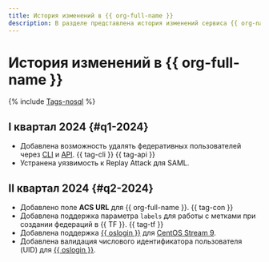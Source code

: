```yaml
---
title: История изменений в {{ org-full-name }}
description: В разделе представлена история изменений сервиса {{ org-name }}.
---
```


# История изменений в {{ org-full-name }}

{% include [Tags-nosql](../_includes/release-notes-tags-nosql.md) %}

## I квартал 2024 {#q1-2024}

* Добавлена возможность удалять федеративных пользователей через [CLI](../cli/cli-ref/managed-services/organization-manager/federation/saml/delete-user-accounts.md) и [API](saml/api-ref/Federation/deleteUserAccounts.md). {{ tag-cli }} {{ tag-api }}
* Устранена уязвимость к Replay Attack для SAML.

## II квартал 2024 {#q2-2024}

* Добавлено поле **ACS URL** для {{ org-full-name }}. {{ tag-con }}
* Добавлена поддержка параметра `labels` для работы с метками при создании федераций в {{ TF }}. {{ tag-tf }}
* Добавлена поддержка [{{ oslogin }}](../organization/concepts/os-login) для [CentOS Stream 9](/marketplace/products/yc/centos-stream-9).
* Добавлена валидация числового идентификатора пользователя (UID) для [{{ oslogin }}](../organization/concepts/os-login).
